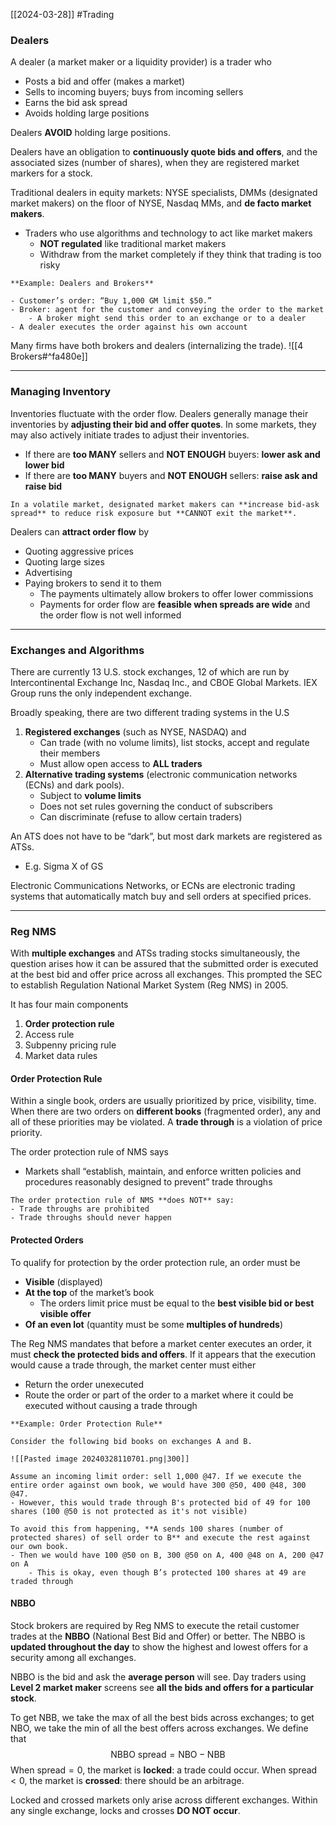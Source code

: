 [[2024-03-28]] #Trading 

### Dealers
A dealer (a market maker or a liquidity provider) is a trader who
- Posts a bid and offer (makes a market)
- Sells to incoming buyers; buys from incoming sellers
- Earns the bid ask spread
- Avoids holding large positions

Dealers **AVOID** holding large positions.

Dealers have an obligation to **continuously quote bids and offers**, and the associated sizes (number of shares), when they are registered market markers for a stock.

Traditional dealers in equity markets: NYSE specialists, DMMs (designated market makers) on the floor of NYSE, Nasdaq MMs, and **de facto market makers**.
- Traders who use algorithms and technology to act like market makers
	- **NOT regulated** like traditional market makers
	- Withdraw from the market completely if they think that trading is too risky

```ad-example
**Example: Dealers and Brokers**

- Customer’s order: “Buy 1,000 GM limit $50.”
- Broker: agent for the customer and conveying the order to the market
	- A broker might send this order to an exchange or to a dealer 
- A dealer executes the order against his own account
```

Many firms have both brokers and dealers (internalizing the trade). ![[4 Brokers#^fa480e]]

---
### Managing Inventory 
Inventories fluctuate with the order flow. Dealers generally manage their inventories by **adjusting their bid and offer quotes**. In some markets, they may also actively initiate trades to adjust their inventories.
- If there are **too MANY** sellers and **NOT ENOUGH** buyers: **lower ask and lower bid**
- If there are **too MANY** buyers and **NOT ENOUGH** sellers: **raise ask and raise bid**

```ad-note
In a volatile market, designated market makers can **increase bid-ask spread** to reduce risk exposure but **CANNOT exit the market**.
```

Dealers can **attract order flow** by
- Quoting aggressive prices
- Quoting large sizes
- Advertising
- Paying brokers to send it to them
	- The payments ultimately allow brokers to offer lower commissions
	- Payments for order flow are **feasible when spreads are wide** and the order flow is not well informed

---
### Exchanges and Algorithms 
There are currently 13 U.S. stock exchanges, 12 of which are run by Intercontinental Exchange Inc, Nasdaq Inc., and CBOE Global Markets. IEX Group runs the only independent exchange.

Broadly speaking, there are two different trading systems in the U.S
1. **Registered exchanges** (such as NYSE, NASDAQ) and
	- Can trade (with no volume limits), list stocks, accept and regulate their members
	- Must allow open access to **ALL traders**
1. **Alternative trading systems** (electronic communication networks (ECNs) and dark pools).
	- Subject to **volume limits**
	- Does not set rules governing the conduct of subscribers
	- Can discriminate (refuse to allow certain traders)

An ATS does not have to be “dark”, but most dark markets are registered as ATSs.
- E.g. Sigma X of GS

Electronic Communications Networks, or ECNs are electronic trading systems that automatically match buy and sell orders at specified prices.

---
### Reg NMS
With **multiple exchanges** and ATSs trading stocks simultaneously, the question arises how it can be assured that the submitted order is executed at the best bid and offer price across all exchanges. This prompted the SEC to establish Regulation National Market System (Reg NMS) in 2005. 

It has four main components
1. **Order protection rule**
2. Access rule
3. Subpenny pricing rule
4. Market data rules

#### Order Protection Rule 
Within a single book, orders are usually prioritized by price, visibility, time. When there are two orders on **different books** (fragmented order), any and all of these priorities may be violated. A **trade through** is a violation of price priority.

The order protection rule of NMS says
- Markets shall “establish, maintain, and enforce written policies and procedures reasonably designed to prevent” trade throughs

```ad-warning
The order protection rule of NMS **does NOT** say:
- Trade throughs are prohibited
- Trade throughs should never happen
```

#### Protected Orders
To qualify for protection by the order protection rule, an order must be
- **Visible** (displayed)
- **At the top** of the market’s book
	- The orders limit price must be equal to the **best visible bid or best visible offer**
- **Of an even lot** (quantity must be some **multiples of hundreds**)

The Reg NMS mandates that before a market center executes an order, it must **check the protected bids and offers**. If it appears that the execution would cause a trade through, the market center must either
- Return the order unexecuted
- Route the order or part of the order to a market where it could be executed without causing a trade through

```ad-example
**Example: Order Protection Rule**

Consider the following bid books on exchanges A and B.

![[Pasted image 20240328110701.png|300]]

Assume an incoming limit order: sell 1,000 @47. If we execute the entire order against own book, we would have 300 @50, 400 @48, 300 @47.
- However, this would trade through B's protected bid of 49 for 100 shares (100 @50 is not protected as it's not visible)

To avoid this from happening, **A sends 100 shares (number of protected shares) of sell order to B** and execute the rest against our own book.
- Then we would have 100 @50 on B, 300 @50 on A, 400 @48 on A, 200 @47 on A 
	- This is okay, even though B’s protected 100 shares at 49 are traded through
```

#### NBBO
Stock brokers are required by Reg NMS to execute the retail customer trades at the **NBBO** (National Best Bid and Offer) or better. The NBBO is **updated throughout the day** to show the highest and lowest offers for a security among all exchanges.

NBBO is the bid and ask the **average person** will see. Day traders using **Level 2 market maker** screens see **all the bids and offers for a particular stock**.

To get NBB, we take the max of all the best bids across exchanges; to get NBO, we take the min of all the best offers across exchanges. We define that $$\text{NBBO spread}=\text{NBO}-\text{NBB}$$ When $\text{spread}=0$, the market is **locked**: a trade could occur. When $\text{spread} <0$, the market is **crossed**: there should be an arbitrage.

Locked and crossed markets only arise across different exchanges. Within any single exchange, locks and crosses **DO NOT occur**.